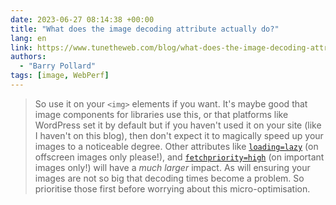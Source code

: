 ```yaml
---
date: 2023-06-27 08:14:38 +00:00
title: "What does the image decoding attribute actually do?"
lang: en
link: https://www.tunetheweb.com/blog/what-does-the-image-decoding-attribute-actually-do/
authors:
  - "Barry Pollard"
tags: [image, WebPerf]
---
```


> So use it on your `<img>` elements if you want. It's maybe good that image components for libraries use this, or that platforms like WordPress set it by default but if you haven't used it on your site (like I haven't on this blog), then don't expect it to magically speed up your images to a noticeable degree. Other attributes like [`loading=lazy`](https://web.dev/browser-level-image-lazy-loading/) (on offscreen images only please!), and [`fetchpriority=high`](https://web.dev/fetch-priority/) (on important images only!) will have a *much larger* impact. As will ensuring your images are not so big that decoding times become a problem. So prioritise those first before worrying about this micro-optimisation.
